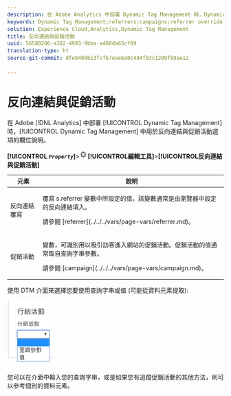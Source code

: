 ```yaml
---
description: 在 Adobe Analytics 中部署 Dynamic Tag Management 時，Dynamic Tag Management 中用於反向連結與促銷活動選項的欄位說明。
keywords: Dynamic Tag Management;referrers;campaigns;referrer override;campaign variable;query param
solution: Experience Cloud,Analytics,Dynamic Tag Management
title: 反向連結與促銷活動
uuid: 56580206-a382-4993-9bba-a488da65cf89
translation-type: ht
source-git-commit: dfe8409b13fcf67eae6a0c404f83c1209f89ae12

---
```



# 反向連結與促銷活動

在 Adobe [!DNL Analytics] 中部署 [!UICONTROL Dynamic Tag Management] 時，[!UICONTROL Dynamic Tag Management] 中用於反向連結與促銷活動選項的欄位說明。

**[!UICONTROL *`Property`*]**>![齒輪圖示](assets/settings_gear.png)**[!UICONTROL &#x200B;編輯工具&#x200B;]**>**[!UICONTROL &#x200B;反向連結與促銷活動&#x200B;]**

<table id="table_09AE3BFF0F12442F9C19CD96451F93E4">
 <thead>
  <tr>
   <th colname="col1" class="entry"> 元素 </th>
   <th colname="col2" class="entry"> 說明 </th>
  </tr>
 </thead>
 <tbody>
  <tr>
   <td colname="col1"> 反向連結覆寫 </td>
   <td colname="col2"> <p>覆寫<span class="varname"> s.referrer</span> 變數中所設定的值，該變數通常是由瀏覽器中設定的反向連結填入。 </p> <p>請參閱 [referrer](../../../vars/page-vars/referrer.md)。 </p> </td>
  </tr>
  <tr>
   <td colname="col1"> 促銷活動 </td>
   <td colname="col2"> <p>變數，可識別用以吸引訪客進入網站的促銷活動。促銷活動的值通常取自查詢字串參數。 </p> <p>請參閱 [campaign](../../../vars/page-vars/campaign.md)。 </p> </td>
  </tr>
 </tbody>
</table>

使用 DTM 介面來選擇您要使用查詢字串或值 (可能從資料元素提取):

![查詢參數](assets/dtm-queryparam.png)

您可以在介面中輸入您的查詢字串，或是如果您有追蹤促銷活動的其他方法，則可以參考個別的資料元素。
